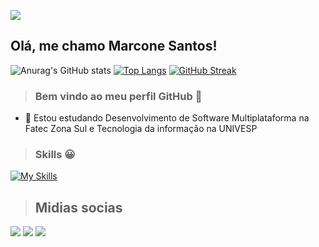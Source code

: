 ![](https://mir-s3-cdn-cf.behance.net/project_modules/fs/81bb4b165684019.640b6038d133e.gif)

## Olá, me chamo Marcone Santos! 

![Anurag's GitHub stats](https://github-readme-stats.vercel.app/api?username=Marcone-Santos1&show_icons=true&theme=transparent)
[![Top Langs](https://github-readme-stats.vercel.app/api/top-langs/?username=Marcone-Santos1&show_icons=true&theme=transparent&layout=compact)](https://github.com/anuraghazra/github-readme-stats)
[![GitHub Streak](https://streak-stats.demolab.com?user=Marcone-Santos1&theme=transparent)](https://git.io/streak-stats)
> ### Bem vindo ao meu perfil GitHub 👋

- 🌱 Estou estudando Desenvolvimento de Software Multiplataforma na Fatec Zona Sul e Tecnologia da informação na UNIVESP
  
> ### Skills :grinning:
[![My Skills](https://skillicons.dev/icons?i=php,laravel,js,nodejs,nest,vue,react,python,selenium,linux,aws&perline=10)](https://skillicons.dev) 

> ## Midias socias
<a href="https://instagram.com/marcone231" target="_blank"><img src="https://img.shields.io/badge/-Instagram-%23E4405F?style=for-the-badge&logo=instagram&logoColor=white" target="_blank"></a>
<a href="https://www.linkedin.com/in/marcone-santos-5706831a8" target="_blank"><img src="https://img.shields.io/badge/-LinkedIn-%230077B5?style=for-the-badge&logo=linkedin&logoColor=white" target="_blank"></a>
<a href="mailto:ms5806166@gmail.com"><img src="https://res.cloudinary.com/practicaldev/image/fetch/s--C75QF96b--/c_limit%2Cf_auto%2Cfl_progressive%2Cq_auto%2Cw_880/https://img.shields.io/badge/Gmail-D14836%3Fstyle%3Dfor-the-badge%26logo%3Dgmail%26logoColor%3Dwhite"></a>
